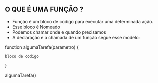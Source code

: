 ## O QUE É UMA FUNÇÃO ?

- Função é um bloco de codigo para executar uma determinada ação.
- Esse bloco é Nomeado
- Podemos chamar onde e quando precisamos
- A declaração e a chamada de um função segue esse modelo:
  
function algumaTarefa(parametro) {

    bloco de codigo
    
}

algumaTarefa()